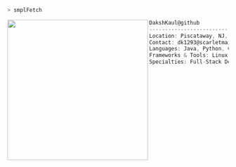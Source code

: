 ```bash
> smplFetch
```

<img align="left" src="https://avatars.githubusercontent.com/u/112343623?v=4" width="320" />

```csharp
DakshKaul@github
-------------------------
Location: Piscataway, NJ, USA
Contact: dk1293@scarletmail.rutgers.edu
Languages: Java, Python, C, Rust, SQL, HTML/CSS/JS
Frameworks & Tools: Linux, Git, Flutter, MariaDB, Autodesk Fusion 360, Ableton, DaVinci Resolve 
Specialties: Full-Stack Development, Digital Signal Processing, Low-latency Systems, PCB design
```

<p align="left">
</p>
